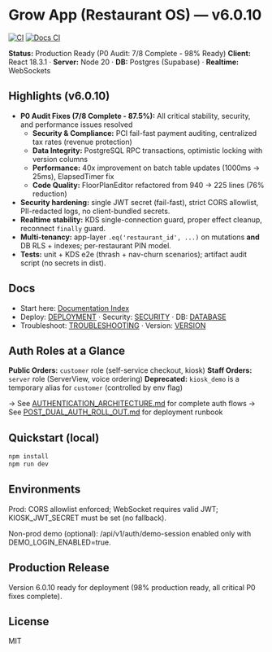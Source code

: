 # Grow App (Restaurant OS) — v6.0.10

[![CI](https://github.com/mikeyoung304/July25/actions/workflows/ci.yml/badge.svg)](https://github.com/mikeyoung304/July25/actions/workflows/ci.yml)
[![Docs CI](https://github.com/mikeyoung304/July25/actions/workflows/docs-ci.yml/badge.svg)](https://github.com/mikeyoung304/July25/actions/workflows/docs-ci.yml)

**Status:** Production Ready (P0 Audit: 7/8 Complete - 98% Ready)
**Client:** React 18.3.1 · **Server:** Node 20 · **DB:** Postgres (Supabase) · **Realtime:** WebSockets

## Highlights (v6.0.10)
- **P0 Audit Fixes (7/8 Complete - 87.5%):** All critical stability, security, and performance issues resolved
  - **Security & Compliance:** PCI fail-fast payment auditing, centralized tax rates (revenue protection)
  - **Data Integrity:** PostgreSQL RPC transactions, optimistic locking with version columns
  - **Performance:** 40x improvement on batch table updates (1000ms → 25ms), ElapsedTimer fix
  - **Code Quality:** FloorPlanEditor refactored from 940 → 225 lines (76% reduction)
- **Security hardening:** single JWT secret (fail-fast), strict CORS allowlist, PII-redacted logs, no client-bundled secrets.
- **Realtime stability:** KDS single-connection guard, proper effect cleanup, reconnect `finally` guard.
- **Multi-tenancy:** app-layer `.eq('restaurant_id', ...)` on mutations **and** DB RLS + indexes; per-restaurant PIN model.
- **Tests:** unit + KDS e2e (thrash + nav-churn scenarios); artifact audit script (no secrets in dist).

## Docs
- Start here: [Documentation Index](./index.md)
- Deploy: [DEPLOYMENT](./docs/DEPLOYMENT.md) · Security: [SECURITY](./docs/SECURITY.md) · DB: [DATABASE](./docs/DATABASE.md)
- Troubleshoot: [TROUBLESHOOTING](./docs/TROUBLESHOOTING.md) · Version: [VERSION](./docs/VERSION.md)

## Auth Roles at a Glance

**Public Orders:** `customer` role (self-service checkout, kiosk)
**Staff Orders:** `server` role (ServerView, voice ordering)
**Deprecated:** `kiosk_demo` is a temporary alias for `customer` (controlled by env flag)

→ See [AUTHENTICATION_ARCHITECTURE.md](./docs/AUTHENTICATION_ARCHITECTURE.md) for complete auth flows
→ See [POST_DUAL_AUTH_ROLL_OUT.md](./docs/runbooks/POST_DUAL_AUTH_ROLL_OUT.md) for deployment runbook

## Quickstart (local)
```bash
npm install
npm run dev
```

## Environments
Prod: CORS allowlist enforced; WebSocket requires valid JWT; KIOSK_JWT_SECRET must be set (no fallback).

Non-prod demo (optional): /api/v1/auth/demo-session enabled only with DEMO_LOGIN_ENABLED=true.

## Production Release
Version 6.0.10 ready for deployment (98% production ready, all critical P0 fixes complete).

## License
MIT
